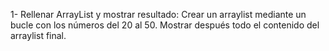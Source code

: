 1- Rellenar ArrayList y mostrar resultado:
Crear un arraylist mediante un bucle con los números del 20 al 50. Mostrar después todo el contenido del arraylist final.